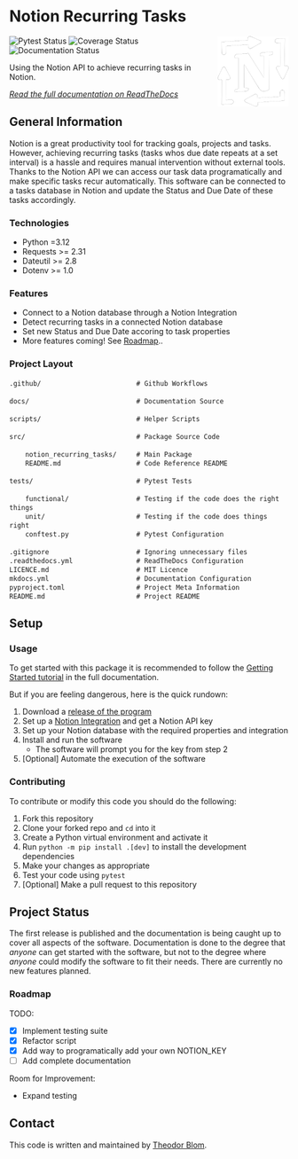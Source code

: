 # Notion Recurring Tasks

<img alt="Logo" src="docs/assets/icon/white.png" align="right" width="128px"/>

![Pytest Status](https://github.com/Theeoi/notion-recurring-tasks/actions/workflows/test.yml/badge.svg?label=Tests)
![Coverage Status](https://coveralls.io/repos/github/Theeoi/notion-recurring-tasks/badge.svg?branch=main)
![Documentation Status](https://readthedocs.org/projects/notion-recurring-tasks/badge/?version=latest)

Using the Notion API to achieve recurring tasks in Notion.

*[Read the full documentation on ReadTheDocs](https://notion-recurring-tasks.readthedocs.io/)*

## General Information

Notion is a great productivity tool for tracking goals, projects and tasks. However, achieving recurring tasks (tasks whos due date repeats at a set interval) is a hassle and requires manual intervention without external tools. Thanks to the Notion API we can access our task data programatically and make specific tasks recur automatically. This software can be connected to a tasks database in Notion and update the Status and Due Date of these tasks accordingly.

### Technologies

- Python =3.12
- Requests >= 2.31
- Dateutil >= 2.8
- Dotenv >= 1.0

### Features

- Connect to a Notion database through a Notion Integration
- Detect recurring tasks in a connected Notion database
- Set new Status and Due Date accoring to task properties
- More features coming! See [Roadmap](#roadmap)..

### Project Layout

    .github/                        # Github Workflows
    
    docs/                           # Documentation Source

    scripts/                        # Helper Scripts

    src/                            # Package Source Code

        notion_recurring_tasks/     # Main Package
        README.md                   # Code Reference README

    tests/                          # Pytest Tests

        functional/                 # Testing if the code does the right things
        unit/                       # Testing if the code does things right
        conftest.py                 # Pytest Configuration

    .gitignore                      # Ignoring unnecessary files
    .readthedocs.yml                # ReadTheDocs Configuration
    LICENCE.md                      # MIT Licence
    mkdocs.yml                      # Documentation Configuration
    pyproject.toml                  # Project Meta Information
    README.md                       # Project README

## Setup

### Usage

To get started with this package it is recommended to follow the [Getting Started tutorial](https://notion-recurring-tasks.readthedocs.io/tutorial/getting-started) in the full documentation.

But if you are feeling dangerous, here is the quick rundown:

1. Download a [release of the program](https://github.com/Theeoi/notion-recurring-tasks/releases)
2. Set up a [Notion Integration](https://www.notion.so/my-integrations) and get a Notion API key
3. Set up your Notion database with the required properties and integration
4. Install and run the software
    - The software will prompt you for the key from step 2
5. [Optional] Automate the execution of the software

### Contributing

To contribute or modify this code you should do the following:

1. Fork this repository
2. Clone your forked repo and `cd` into it
3. Create a Python virtual environment and activate it
4. Run `python -m pip install .[dev]` to install the development dependencies
5. Make your changes as appropriate
6. Test your code using `pytest`
7. [Optional] Make a pull request to this repository

## Project Status

The first release is published and the documentation is being caught up to cover all aspects of the software. Documentation is done to the degree that *anyone* can get started with the software, but not to the degree where *anyone* could modify the software to fit their needs.
There are currently no new features planned.

### Roadmap

TODO:

- [x] Implement testing suite
- [x] Refactor script
- [x] Add way to programatically add your own NOTION_KEY
- [ ] Add complete documentation

Room for Improvement:

- Expand testing

## Contact

This code is written and maintained by [Theodor Blom](mailto:me@theodorblom.com).
